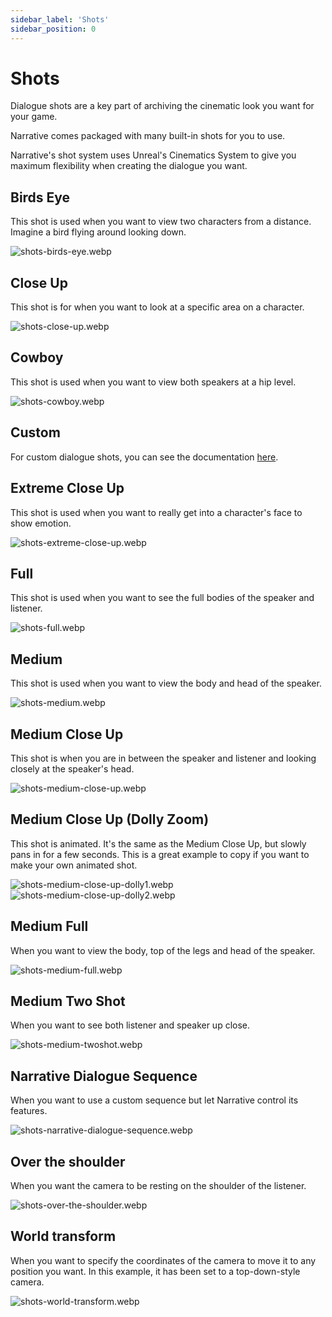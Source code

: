 ```yaml
---
sidebar_label: 'Shots'
sidebar_position: 0
---
```


# Shots

Dialogue shots are a key part of archiving the cinematic look you want for your game. 

Narrative comes packaged with many built-in shots for you to use. 

Narrative's shot system uses Unreal's Cinematics System to give you maximum flexibility when creating the dialogue you want.

## Birds Eye

This shot is used when you want to view two characters from a distance. Imagine a bird flying around looking down.

![shots-birds-eye.webp](/img/dialogue/shots/shots-birds-eye.webp)

## Close Up

This shot is for when you want to look at a specific area on a character.

![shots-close-up.webp](/img/dialogue/shots/shots-close-up.webp)

## Cowboy

This shot is used when you want to view both speakers at a hip level.

![shots-cowboy.webp](/img/dialogue/shots/shots-cowboy.webp)

## Custom

For custom dialogue shots, you can see the documentation [here](./custom-dialogue-shots.md).

## Extreme Close Up

This shot is used when you want to really get into a character's face to show emotion.

![shots-extreme-close-up.webp](/img/dialogue/shots/shots-extreme-close-up.webp)

## Full

This shot is used when you want to see the full bodies of the speaker and listener.

![shots-full.webp](/img/dialogue/shots/shots-full.webp)

## Medium

This shot is used when you want to view the body and head of the speaker.

![shots-medium.webp](/img/dialogue/shots/shots-medium.webp)

## Medium Close Up

This shot is when you are in between the speaker and listener and looking closely at the speaker's head.

![shots-medium-close-up.webp](/img/dialogue/shots/shots-medium-close-up.webp)

## Medium Close Up (Dolly Zoom)

This shot is animated. It's the same as the Medium Close Up, but slowly pans in for a few seconds. This is a great example to copy if you want to make your own animated shot.

![shots-medium-close-up-dolly1.webp](/img/dialogue/shots/shots-medium-close-up-dolly1.webp)
![shots-medium-close-up-dolly2.webp](/img/dialogue/shots/shots-medium-close-up-dolly2.webp)

## Medium Full

When you want to view the body, top of the legs and head of the speaker.

![shots-medium-full.webp](/img/dialogue/shots/shots-medium-full.webp)


## Medium Two Shot

When you want to see both listener and speaker up close.

![shots-medium-twoshot.webp](/img/dialogue/shots/shots-medium-twoshot.webp)

## Narrative Dialogue Sequence

When you want to use a custom sequence but let Narrative control its features.

![shots-narrative-dialogue-sequence.webp](/img/dialogue/shots/shots-narrative-dialogue-sequence.webp)

## Over the shoulder

When you want the camera to be resting on the shoulder of the listener.

![shots-over-the-shoulder.webp](/img/dialogue/shots/shots-over-the-shoulder.webp)

## World transform

When you want to specify the coordinates of the camera to move it to any position you want. In this example, it has been set to a top-down-style camera.

![shots-world-transform.webp](/img/dialogue/shots/shots-world-transform.webp)
